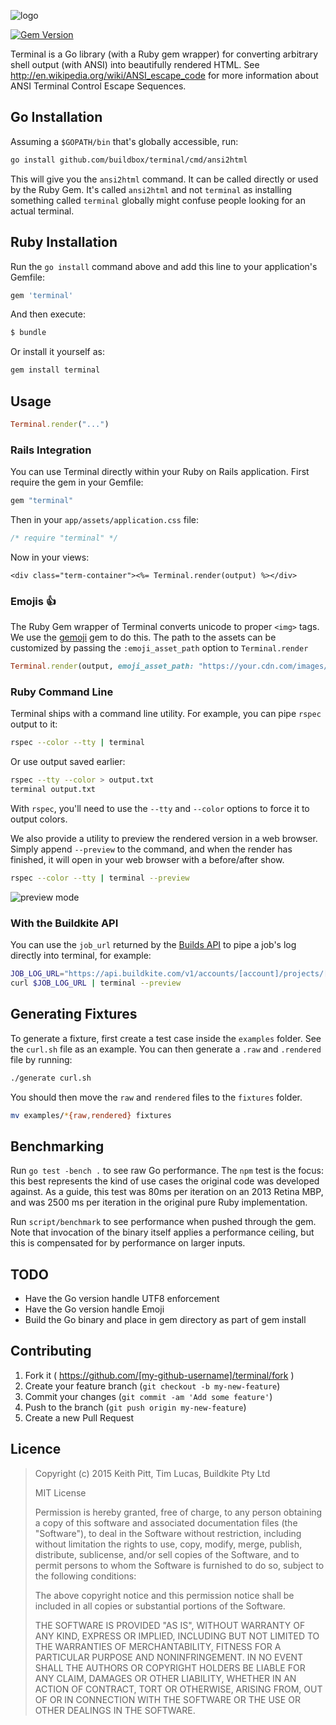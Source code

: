 ![logo](http://buildkite.github.io/terminal/images/logo.svg)

[![Gem Version](https://badge.fury.io/rb/terminal.png)](https://rubygems.org/gems/terminal)

Terminal is a Go library (with a Ruby gem wrapper) for converting arbitrary shell output (with ANSI) into beautifully rendered HTML. See http://en.wikipedia.org/wiki/ANSI_escape_code for more information about ANSI Terminal Control Escape Sequences.

## Go Installation

Assuming a `$GOPATH/bin` that's globally accessible, run:

```bash
go install github.com/buildbox/terminal/cmd/ansi2html
```

This will give you the `ansi2html` command. It can be called directly or used by the Ruby Gem. It's called `ansi2html` and not `terminal` as installing something called `terminal` globally might confuse people looking for an actual terminal.

## Ruby Installation

Run the `go install` command above and add this line to your application's Gemfile:

```ruby
gem 'terminal'
```

And then execute:

```bash
$ bundle
```

Or install it yourself as:

```bash
gem install terminal
```

## Usage

```ruby
Terminal.render("...")
```

### Rails Integration

You can use Terminal directly within your Ruby on Rails application. First require the gem
in your Gemfile:

```ruby
gem "terminal"
```

Then in your `app/assets/application.css` file:

```css
/* require "terminal" */
```

Now in your views:

```
<div class="term-container"><%= Terminal.render(output) %></div>
```

### Emojis :+1:

The Ruby Gem wrapper of Terminal converts unicode to proper `<img>` tags. We use the [gemoji](https://github.com/github/gemoji) gem to do this. The path to the assets can be customized by passing the `:emoji_asset_path` option to `Terminal.render`

```ruby
Terminal.render(output, emoji_asset_path: "https://your.cdn.com/images/emoji")
```

### Ruby Command Line

Terminal ships with a command line utility. For example, you can pipe `rspec` output to it:

```bash
rspec --color --tty | terminal
```

Or use output saved earlier:

```bash
rspec --tty --color > output.txt
terminal output.txt
```

With `rspec`, you'll need to use the `--tty` and `--color` options to force it to output colors.

We also provide a utility to preview the rendered version in a web browser. Simply append `--preview` to the command,
and when the render has finished, it will open in your web browser with a before/after show.

```bash
rspec --color --tty | terminal --preview
```

![preview mode](http://buildkite.github.io/terminal/images/preview.png)

### With the Buildkite API

You can use the `job_url` returned by the [Builds API](https://buildkite.com/docs/api/builds) to pipe a job's log directly into terminal, for example:

```bash
JOB_LOG_URL="https://api.buildkite.com/v1/accounts/[account]/projects/[project]/builds/[build]/jobs/[job]/log.txt?api_key=[api-key]"
curl $JOB_LOG_URL | terminal --preview
```

## Generating Fixtures

To generate a fixture, first create a test case inside the `examples` folder. See the `curl.sh`
file as an example. You can then generate a `.raw` and `.rendered` file by running:

```bash
./generate curl.sh
```

You should then move the `raw` and `rendered` files to the `fixtures` folder.

```bash
mv examples/*{raw,rendered} fixtures
```

## Benchmarking

Run `go test -bench .` to see raw Go performance. The `npm` test is the focus: this best represents the kind of use cases the original code was developed against. As a guide, this test was 80ms per iteration on an 2013 Retina MBP, and was 2500 ms per iteration in the original pure Ruby implementation.

Run `script/benchmark` to see performance when pushed through the gem. Note that invocation of the binary itself applies a performance ceiling, but this is compensated for by performance on larger inputs.

## TODO

 * Have the Go version handle UTF8 enforcement
 * Have the Go version handle Emoji
 * Build the Go binary and place in gem directory as part of gem install

## Contributing

1. Fork it ( https://github.com/[my-github-username]/terminal/fork )
2. Create your feature branch (`git checkout -b my-new-feature`)
3. Commit your changes (`git commit -am 'Add some feature'`)
4. Push to the branch (`git push origin my-new-feature`)
5. Create a new Pull Request

## Licence

> Copyright (c) 2015 Keith Pitt, Tim Lucas, Buildkite Pty Ltd
>
> MIT License
>
> Permission is hereby granted, free of charge, to any person obtaining
> a copy of this software and associated documentation files (the
> "Software"), to deal in the Software without restriction, including
> without limitation the rights to use, copy, modify, merge, publish,
> distribute, sublicense, and/or sell copies of the Software, and to
> permit persons to whom the Software is furnished to do so, subject to
> the following conditions:
>
> The above copyright notice and this permission notice shall be
> included in all copies or substantial portions of the Software.
>
> THE SOFTWARE IS PROVIDED "AS IS", WITHOUT WARRANTY OF ANY KIND,
> EXPRESS OR IMPLIED, INCLUDING BUT NOT LIMITED TO THE WARRANTIES OF
> MERCHANTABILITY, FITNESS FOR A PARTICULAR PURPOSE AND
> NONINFRINGEMENT. IN NO EVENT SHALL THE AUTHORS OR COPYRIGHT HOLDERS BE
> LIABLE FOR ANY CLAIM, DAMAGES OR OTHER LIABILITY, WHETHER IN AN ACTION
> OF CONTRACT, TORT OR OTHERWISE, ARISING FROM, OUT OF OR IN CONNECTION
> WITH THE SOFTWARE OR THE USE OR OTHER DEALINGS IN THE SOFTWARE.
